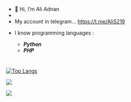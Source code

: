 - 👋 Hi, I’m Ali Adnan
-
- My account in telegram...
        https://t.me/AliS219


* I know programming languages :

    - ***Python***
    - ***PHP***

#

[![Top Langs](https://github-readme-stats.vercel.app/api/top-langs/?username=Ali-Adnan219&layout=compact)](https://github.com/Ali-Adnan219/github-readme-stats)


![](https://github-readme-stats.vercel.app/api/top-langs/wakatime?username=Ali-Adnan219)

![](https://github-readme-stats.vercel.app/api/wakatime?username=Ali-Adnan219)



<!---
AliAdnanc7/AliAdnanc7 is a ✨ special ✨ repository because its `README.md` (this file) appears on your GitHub profile.
You can click the Preview link to take a look at your changes.
--->
